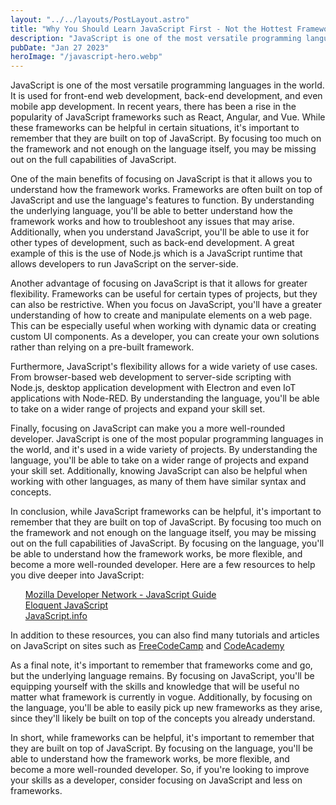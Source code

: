 ```yaml
---
layout: "../../layouts/PostLayout.astro"
title: "Why You Should Learn JavaScript First - Not the Hottest Frameworks"
description: "JavaScript is one of the most versatile programming languages in the world. It is used for front-end web development, back-end development, and even mobile app development."
pubDate: "Jan 27 2023"
heroImage: "/javascript-hero.webp"
---
```


JavaScript is one of the most versatile programming languages in the world. It is used for front-end web development, back-end development, and even mobile app development. In recent years, there has been a rise in the popularity of JavaScript frameworks such as React, Angular, and Vue. While these frameworks can be helpful in certain situations, it's important to remember that they are built on top of JavaScript. By focusing too much on the framework and not enough on the language itself, you may be missing out on the full capabilities of JavaScript.

One of the main benefits of focusing on JavaScript is that it allows you to understand how the framework works. Frameworks are often built on top of JavaScript and use the language's features to function. By understanding the underlying language, you'll be able to better understand how the framework works and how to troubleshoot any issues that may arise. Additionally, when you understand JavaScript, you'll be able to use it for other types of development, such as back-end development. A great example of this is the use of Node.js which is a JavaScript runtime that allows developers to run JavaScript on the server-side.

Another advantage of focusing on JavaScript is that it allows for greater flexibility. Frameworks can be useful for certain types of projects, but they can also be restrictive. When you focus on JavaScript, you'll have a greater understanding of how to create and manipulate elements on a web page. This can be especially useful when working with dynamic data or creating custom UI components. As a developer, you can create your own solutions rather than relying on a pre-built framework.

Furthermore, JavaScript's flexibility allows for a wide variety of use cases. From browser-based web development to server-side scripting with Node.js, desktop application development with Electron and even IoT applications with Node-RED. By understanding the language, you'll be able to take on a wider range of projects and expand your skill set.

Finally, focusing on JavaScript can make you a more well-rounded developer. JavaScript is one of the most popular programming languages in the world, and it's used in a wide variety of projects. By understanding the language, you'll be able to take on a wider range of projects and expand your skill set. Additionally, knowing JavaScript can also be helpful when working with other languages, as many of them have similar syntax and concepts.

In conclusion, while JavaScript frameworks can be helpful, it's important to remember that they are built on top of JavaScript. By focusing too much on the framework and not enough on the language itself, you may be missing out on the full capabilities of JavaScript. By focusing on the language, you'll be able to understand how the framework works, be more flexible, and become a more well-rounded developer. Here are a few resources to help you dive deeper into JavaScript:

<ol>
  <li style="display:block"> 
    <a href="https://developer.mozilla.org/en-US/docs/Web/JavaScript/Guide" target="_blank">Mozilla Developer Network - JavaScript Guide</a> 
  </li>
  <li style="display:block"> 
    <a href="https://developer.mozilla.org/en-US/docs/Web/JavaScript/Guide" target="_blank">Eloquent JavaScript</a>
  </li>
  <li style="display:block"> 
    <a href="https://javascript.info" target="_blank">JavaScript.info</a>
  </li>
</ol>


In addition to these resources, you can also find many tutorials and articles on JavaScript on sites such as [FreeCodeCamp](https://www.freecodecamp.org/) and [CodeAcademy](https://www.codecademy.com/)

As a final note, it's important to remember that frameworks come and go, but the underlying language remains. By focusing on JavaScript, you'll be equipping yourself with the skills and knowledge that will be useful no matter what framework is currently in vogue. Additionally, by focusing on the language, you'll be able to easily pick up new frameworks as they arise, since they'll likely be built on top of the concepts you already understand.

In short, while frameworks can be helpful, it's important to remember that they are built on top of JavaScript. By focusing on the language, you'll be able to understand how the framework works, be more flexible, and become a more well-rounded developer. So, if you're looking to improve your skills as a developer, consider focusing on JavaScript and less on frameworks.